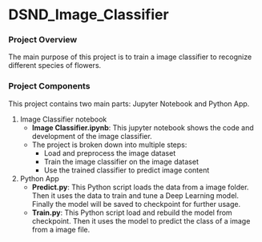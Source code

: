 # DSND_Image_Classifier

### Project Overview

The main purpose of this project is to train a  image classifier to recognize different species of flowers.  

### Project Components

This project contains two main parts: Jupyter Notebook and Python App. 

1. Image Classifier notebook
   - **Image Classifier.ipynb**: This jupyter notebook shows the code and development of the image classifier.
   - The project is broken down into multiple steps:
     * Load and preprocess the image dataset
     * Train the image classifier on the image dataset
     * Use the trained classifier to predict image content
2. Python App
   - **Predict.py**: This Python script loads the data from a image folder. Then it uses the data  to train and tune a Deep Learning model.  Finally the model will be saved to checkpoint for further usage.
   - **Train.py**:  This Python script load and rebuild the model from checkpoint. Then it uses the model  to predict the class of a image from a image file. 




